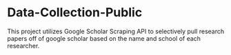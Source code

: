 # Data-Collection-Public

This project utilizes Google Scholar Scraping API to selectively pull research papers off of google scholar based on the name and school of each researcher.
